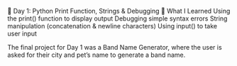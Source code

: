 📌 Day 1: Python Print Function, Strings & Debugging
📝 What I Learned
Using the print() function to display output
Debugging simple syntax errors
String manipulation (concatenation & newline characters)
Using input() to take user input

The final project for Day 1 was a Band Name Generator, where the user is asked for their city and pet’s name to generate a band name.
